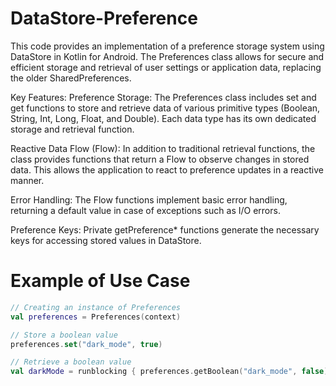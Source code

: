 # DataStore-Preference
This code provides an implementation of a preference storage system using DataStore in Kotlin for Android. The Preferences class allows for secure and efficient storage and retrieval of user settings or application data, replacing the older SharedPreferences.

Key Features:
Preference Storage: The Preferences class includes set and get functions to store and retrieve data of various primitive types (Boolean, String, Int, Long, Float, and Double). Each data type has its own dedicated storage and retrieval function.

Reactive Data Flow (Flow): In addition to traditional retrieval functions, the class provides functions that return a Flow to observe changes in stored data. This allows the application to react to preference updates in a reactive manner.

Error Handling: The Flow functions implement basic error handling, returning a default value in case of exceptions such as I/O errors.

Preference Keys: Private getPreference* functions generate the necessary keys for accessing stored values in DataStore.

# Example of Use Case
```kotlin
// Creating an instance of Preferences
val preferences = Preferences(context)

// Store a boolean value
preferences.set("dark_mode", true)

// Retrieve a boolean value
val darkMode = runblocking { preferences.getBoolean("dark_mode", false) }
```
